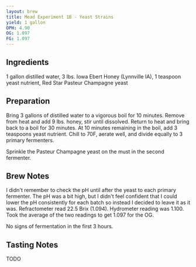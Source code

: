 ```yaml
---
layout: brew
title: Mead Experiment 1B - Yeast Strains
yield: 1 gallon
OPH: 4.90
OG: 1.097
FG: 1.097
---
```


## Ingredients
1 gallon distilled water, 3 lbs. Iowa Ebert Honey (Lynnville IA), 1 teaspoon yeast nutrient, Red Star Pasteur Champagne yeast

## Preparation
Bring 3 gallons of distilled water to a vigorous boil for 10 minutes.  Remove from heat and add 9 lbs. honey, stir until dissolved.  Return to heat and bring back to a boil for 30 minutes.  At 10 minutes remaining in the boil, add 3 teaspoons yeast nutrient.  Chill to 70F, aerate well, and divide equally to 3 primary fermenters.  

Sprinkle the Pasteur Champagne yeast on the must in the second fermenter.

## Brew Notes
I didn't remember to check the pH until after the yeast to each primary fermenter.  The pH was a bit high, but I didn't feel confident that I could lower the pH consistently for each batch so instead I decided to leave it as it was. Refractometer read 22.5 Brix (1.094). Hydrometer reading was 1.100.  Took the average of the two readings to get 1.097 for the OG.

No signs of fermentation in the first 3 hours.

## Tasting Notes
TODO